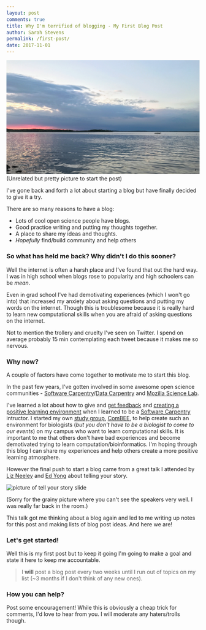 ```yaml
---
layout: post
comments: true
title: Why I'm terrified of blogging - My First Blog Post
author: Sarah Stevens
permalink: /first-post/
date: 2017-11-01
---
```


![Photo of Lake Mendota](../images/IMG_0150.JPG)
(Unrelated but pretty picture to start the post)

I've gone back and forth a lot about starting a blog but have finally decided to give it a try.

There are so many reasons to have a blog:
- Lots of cool open science people have blogs. 
- Good practice writing and putting my thoughts together. 
- A place to share my ideas and thoughts. 
- _Hopefully_ find/build community and help others 

### So what has held me back?  Why didn't I do this sooner?

Well the internet is often a harsh place and I've found that out the hard way.
I was in high school when blogs rose to popularity and high schoolers can be *mean*.

Even in grad school I've had demotivating experiences (which I won't go into) that increased my anxiety about asking questions and putting my words on the internet.
Though this is troublesome because it is really hard to learn new computational skills when you are afraid of asking questions on the internet.

Not to mention the trollery and cruelty I've seen on Twitter.
I spend on average probably 15 min contemplating each tweet because it makes me so nervous.

### Why now?

A couple of factors have come together to motivate me to start this blog.

In the past few years, I've gotten involved in some awesome open science communities - [Software Carpentry](https://software-carpentry.org/)/[Data Carpentry](http://www.datacarpentry.org/) and [Mozilla Science Lab](https://science.mozilla.org/).

I've learned a lot about how to give and [get feedback](https://carpentries.github.io/instructor-training/06-feedback/) and [creating a positive learning environment](https://carpentries.github.io/instructor-training/08-motivation/) when I learned to be a [Software Carpentry](https://software-carpentry.org/) intructor.
I started my own [study group](https://science.mozilla.org/programs/studygroups), [ComBEE](combee-uw-madison.github.io), to help create such an environment for biologists (_but you don't have to be a biologist to come to our events_) on my campus who want to learn computational skills.  It is important to me that others don't have bad experiences and become demotivated trying to learn computation/bioinformatics.
I'm hoping through this blog I can share my experiences and help others create a more positive learning atmosphere.

However the final push to start a blog came from a great talk I attended by [Liz Neeley](https://www.storycollider.org/team-bios/liz-neeley) and [Ed Yong](https://www.theatlantic.com/author/ed-yong/) about telling your story.

<img src="https://lh3.googleusercontent.com/uHz-yIDZ8zNyz52o1K5IsuqeGiLU2sSgZ3YgmCet9ygzuCpGTFGaFn3V2Mdcp3N6KjBiY0EhzxWR5JGCl478k1dKXABuIOeBRxrJwbMsKr3VWdDF26fuQ1tXe9RLCuMpk73mnzfGANVbG5wxGJ6Y6_5t0xIytbVrXFEqEgrRIvpEUpOIYNyz8WaQfTE_M9llxQi207tMTYeF4tfZ8AcTTyLRG-vRINFQ-wlI-QOQ_WAJxlTP1bBgGiGHVZ1Mf4e7175CgnM-qL3dm0dX6mIvj2j0wLZ8VelIfC8k0PwvTfgvE3Zp-7WWilkqGjjnpnIwixC7ef9gszkJYsZq5yH7Clo5St6qW5jIFCb39ymxp_Mg3L9sGiEwGfp5n5frSnp4_W3o2iOYKc-g1E3eVc-p5dqU_mNOCjFVaLl1RH92OGyHFycbH4IF27LnuMj6soQWuwbt_ROZUY_pegWb8b2JynRypEUD40XsKCwyAZOLUDxrcDrLpqQ_ntSjT6-ejuQgnsTOWcz_zm7WZsR3m_Z4h029mJuCUxIC6IIq1tNuf3Yf5nFRRTeAXUBBqp6OJkj7LJ2x5RND974ZImtAnn1OEhpnNzveWOSyNAe61s_05w=w1054-h788-no" alt="picture of tell your story slide" style="width: 400px;"/>

(Sorry for the grainy picture where you can't see the speakers very well. I was really far back in the room.)

This talk got me thinking about a blog again and led to me writing up notes for this post and making lists of blog post ideas.  And here we are!

### Let's get started!

Well this is my first post but to keep it going I'm going to make a goal and state it here to keep me accountable.

> I **will** post a blog post every two weeks until I  run out of topics on my list (~3 months if I don't think of any new ones).

### How you can help?

Post some encouragement!  While this is obviously a cheap trick for comments, I'd love to hear from you.  I will moderate any haters/trolls though. 

[swc]: https://software-carpentry.org/
[dc]: http://www.datacarpentry.org/
[mozilla]: https://science.mozilla.org/
[mozilla-sg]: https://science.mozilla.org/programs/studygroups
[swc-environment]: https://carpentries.github.io/instructor-training/08-motivation/
[swc-feedback]: https://carpentries.github.io/instructor-training/06-feedback/
[combee]: combee-uw-madison.github.io
